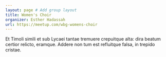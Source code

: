 ```yaml
---
layout: page # Add group layout
title: Women's Choir
organizer: Esther Hadassah
url: https://meetup.com/wbg-womens-choir
---
```


Et Timoli simili et sub Lycaei tantae tremuere crepuitque alta: dira beatum
certior relicto, eramque. Addere non tum est refluitque falsa, in trepido
cristae.